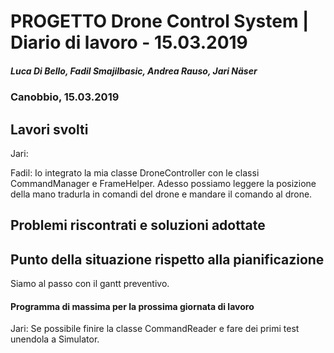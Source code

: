 # PROGETTO Drone Control System | Diario di lavoro - 15.03.2019
##### Luca Di Bello, Fadil Smajilbasic, Andrea Rauso, Jari Näser
### Canobbio, 15.03.2019

## Lavori svolti

Jari:

Fadil:
Io integrato la mia classe DroneController con le classi CommandManager e FrameHelper. Adesso possiamo leggere la posizione della mano tradurla in comandi del drone e mandare il comando al drone.

##  Problemi riscontrati e soluzioni adottate


##  Punto della situazione rispetto alla pianificazione
Siamo al passo con il gantt preventivo.

#### Programma di massima per la prossima giornata di lavoro
Jari: Se possibile finire la classe CommandReader e fare dei primi test unendola a Simulator.
